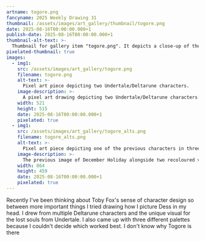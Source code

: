 ```yaml
---
artname: togore.png
fancyname: 2025 Weekly Drawing 31
thumbnail: /assets/images/art_gallery/thumbnail/togore.png
date: 2025-08-16T00:00:00.000+1
publish-date: 2025-08-16T00:00:00.000+1
thumbnail-alt-text: >-
  Thumbnail for gallery item "togore.png". It depicts a close-up of the anthropomorphic isopod character Misun.
pixelated-thumbnail: true
images:
  - img1:
    src: /assets/images/art_gallery/togore.png
    filename: togore.png
    alt-text: >-
      Pixel art piece depicting two Undertale/Deltarune characters.
    image-description: >-
      A pixel art drawing depicting two Undertale/Deltarune characters. On the left is the fan character Togore Dreemurr, an anthropomorphic creature with white fur who vaguely resembles a goat. He is wearing a green shirt with a yellow stripe and black trousers. He appears from a slightly raised angle. On the right is December Holiday, an anthropomorphic deer. She has no canon appearance as of publishing but the drawing presents a visual concept. She is drawn in monochrome, wearing a white short sleeve shirt and black trousers. In her left hand is a bat which is white with a red outline and has a red stain on it. Her antlers are white with blue outlines and her face is obscured by blue rectangles. She is leaning backwards slightly, and her head is tilted downwards with her right arm raised and pointing forwards. There are red circles on both sides of her palms. Each of her wrists has a single pixel wide blue line overlaid on it.
    width: 521
    height: 515
    date: 2025-08-16T00:00:00.000+1
    pixelated: true
  - img1:
    src: /assets/images/art_gallery/togore_alts.png
    filename: togore_alts.png
    alt-text: >-
      Pixel art piece depicting one of the previous characters in three different palettes.
    image-description: >-
      The previous image of December Holiday alongside two recoloured versions. On the left is the same colour scheme as in the previous image. In the middle, white and black are swapped and blue is replaced with cyan. On the right, what was white is now black, and what was black is now cyan.
    width: 864
    height: 459
    date: 2025-08-16T00:00:00.000+1
    pixelated: true
---
```

<p>
	Recently I've been thinking about Toby Fox's sense of character design so between more important things I tried drawing how I picture Dess in my head. I drew from multiple Deltarune characters and the unique visual for the lost souls from Undertale. I also came up with three different palettes because I couldn't decide which worked best. I don't know why Togore is there
</p>
